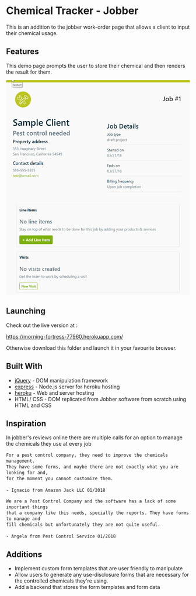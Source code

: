 # Chemical Tracker - Jobber

This is an addition to the jobber work-order page that allows a client to input their chemical usage.

## Features
This demo page prompts the user to store their chemical and then renders the result for them.

![Feature Demonstration](https://github.com/salmaanrashiq/JobberChemicalForm/blob/master/JobberCapture.gif "Features Recording")

## Launching

Check out the live version at :

https://morning-fortress-77960.herokuapp.com/

Otherwise download this folder and launch it in your favourite browser.


## Built With

* [jQuery](https://jquery.com/) - DOM manipulation framework
* [express](https://expressjs.com/) - Node.js server for heroku hosting
* [heroku](https://www.heroku.com/) - Web and server hosting
* HTML/ CSS - DOM replicated from Jobber software from scratch using HTML and CSS

## Inspiration

In jobber's reviews online there are multiple calls for an option to manage the chemicals they use at every job

 ```
 For a pest control company, they need to improve the chemicals management.
 They have some forms, and maybe there are not exactly what you are looking for and,
 for the moment you cannot customize them.

 - Ignacio from Amazon Jack LLC 01/2018

 ```

 ```
 We are a Pest Control Company and the software has a lack of some important things
 that a company like this needs, specially the reports. They have forms to manage and
 fill chemicals but unfortunately they are not quite useful.

 - Angela from Pest Control Service 01/2018

 ```

## Additions

- Implement custom form templates that are user friendly to manipulate
- Allow users to generate any use-disclosure forms that are necessary for the controlled chemicals they're using.
- Add a backend that stores the form templates and form data
